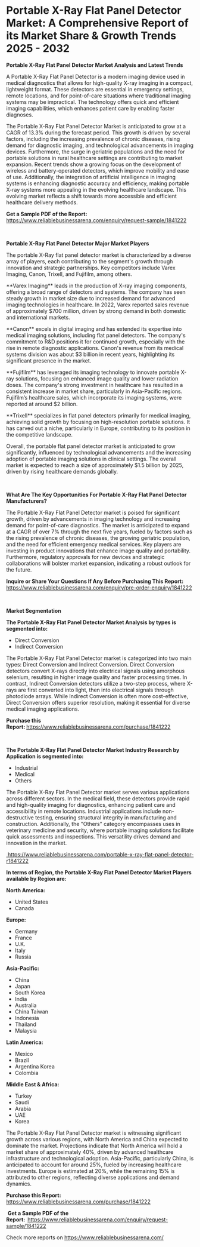<p><h1>Portable X-Ray Flat Panel Detector Market: A Comprehensive Report of its Market Share & Growth Trends 2025 - 2032</h1></p><p><strong>Portable X-Ray Flat Panel Detector Market Analysis and Latest Trends</strong></p>
<p><p>A Portable X-Ray Flat Panel Detector is a modern imaging device used in medical diagnostics that allows for high-quality X-ray imaging in a compact, lightweight format. These detectors are essential in emergency settings, remote locations, and for point-of-care situations where traditional imaging systems may be impractical. The technology offers quick and efficient imaging capabilities, which enhances patient care by enabling faster diagnoses.</p><p>The Portable X-Ray Flat Panel Detector Market is anticipated to grow at a CAGR of 13.3% during the forecast period. This growth is driven by several factors, including the increasing prevalence of chronic diseases, rising demand for diagnostic imaging, and technological advancements in imaging devices. Furthermore, the surge in geriatric populations and the need for portable solutions in rural healthcare settings are contributing to market expansion. Recent trends show a growing focus on the development of wireless and battery-operated detectors, which improve mobility and ease of use. Additionally, the integration of artificial intelligence in imaging systems is enhancing diagnostic accuracy and efficiency, making portable X-ray systems more appealing in the evolving healthcare landscape. This evolving market reflects a shift towards more accessible and efficient healthcare delivery methods.</p></p>
<p><strong>Get a Sample PDF of the Report:&nbsp;</strong> <a href="https://www.reliablebusinessarena.com/enquiry/request-sample/1841222?utm_campaign=3041&utm_medium=2&utm_source=Github&utm_content=ia&utm_term=12042025&utm_id=portable-x-ray-flat-panel-detector">https://www.reliablebusinessarena.com/enquiry/request-sample/1841222</a></p>
<p>&nbsp;</p>
<p><strong>Portable X-Ray Flat Panel Detector Major Market Players</strong></p>
<p><p>The portable X-Ray flat panel detector market is characterized by a diverse array of players, each contributing to the segment's growth through innovation and strategic partnerships. Key competitors include Varex Imaging, Canon, Trixell, and Fujifilm, among others.</p><p>**Varex Imaging** leads in the production of X-ray imaging components, offering a broad range of detectors and systems. The company has seen steady growth in market size due to increased demand for advanced imaging technologies in healthcare. In 2022, Varex reported sales revenue of approximately $700 million, driven by strong demand in both domestic and international markets.</p><p>**Canon** excels in digital imaging and has extended its expertise into medical imaging solutions, including flat panel detectors. The company's commitment to R&D positions it for continued growth, especially with the rise in remote diagnostic applications. Canon's revenue from its medical systems division was about $3 billion in recent years, highlighting its significant presence in the market.</p><p>**Fujifilm** has leveraged its imaging technology to innovate portable X-ray solutions, focusing on enhanced image quality and lower radiation doses. The company's strong investment in healthcare has resulted in a consistent increase in market share, particularly in Asia-Pacific regions. Fujifilm’s healthcare sales, which incorporate its imaging systems, were reported at around $2 billion.</p><p>**Trixell** specializes in flat panel detectors primarily for medical imaging, achieving solid growth by focusing on high-resolution portable solutions. It has carved out a niche, particularly in Europe, contributing to its position in the competitive landscape.</p><p>Overall, the portable flat panel detector market is anticipated to grow significantly, influenced by technological advancements and the increasing adoption of portable imaging solutions in clinical settings. The overall market is expected to reach a size of approximately $1.5 billion by 2025, driven by rising healthcare demands globally.</p></p>
<p>&nbsp;</p>
<p><strong>What Are The Key Opportunities For Portable X-Ray Flat Panel Detector Manufacturers?</strong></p>
<p><p>The Portable X-Ray Flat Panel Detector market is poised for significant growth, driven by advancements in imaging technology and increasing demand for point-of-care diagnostics. The market is anticipated to expand at a CAGR of over 7% through the next five years, fueled by factors such as the rising prevalence of chronic diseases, the growing geriatric population, and the need for efficient emergency medical services. Key players are investing in product innovations that enhance image quality and portability. Furthermore, regulatory approvals for new devices and strategic collaborations will bolster market expansion, indicating a robust outlook for the future.</p></p>
<p><strong>Inquire or Share Your Questions If Any Before Purchasing This Report:</strong> <a href="https://www.reliablebusinessarena.com/enquiry/pre-order-enquiry/1841222?utm_campaign=3041&utm_medium=2&utm_source=Github&utm_content=ia&utm_term=12042025&utm_id=portable-x-ray-flat-panel-detector">https://www.reliablebusinessarena.com/enquiry/pre-order-enquiry/1841222</a></p>
<p>&nbsp;</p>
<p><strong>Market Segmentation</strong></p>
<p><strong>The Portable X-Ray Flat Panel Detector Market Analysis by types is segmented into:</strong></p>
<p><ul><li>Direct Conversion</li><li>Indirect Conversion</li></ul></p>
<p><p>The Portable X-Ray Flat Panel Detector market is categorized into two main types: Direct Conversion and Indirect Conversion. Direct Conversion detectors convert X-rays directly into electrical signals using amorphous selenium, resulting in higher image quality and faster processing times. In contrast, Indirect Conversion detectors utilize a two-step process, where X-rays are first converted into light, then into electrical signals through photodiode arrays. While Indirect Conversion is often more cost-effective, Direct Conversion offers superior resolution, making it essential for diverse medical imaging applications.</p></p>
<p><strong>Purchase this Report:&nbsp;</strong><a href="https://www.reliablebusinessarena.com/purchase/1841222?utm_campaign=3041&utm_medium=2&utm_source=Github&utm_content=ia&utm_term=12042025&utm_id=portable-x-ray-flat-panel-detector">https://www.reliablebusinessarena.com/purchase/1841222</a></p>
<p>&nbsp;</p>
<p><strong>The Portable X-Ray Flat Panel Detector Market Industry Research by Application is segmented into:</strong></p>
<p><ul><li>Industrial</li><li>Medical</li><li>Others</li></ul></p>
<p><p>The Portable X-Ray Flat Panel Detector market serves various applications across different sectors. In the medical field, these detectors provide rapid and high-quality imaging for diagnostics, enhancing patient care and accessibility in remote locations. Industrial applications include non-destructive testing, ensuring structural integrity in manufacturing and construction. Additionally, the "Others" category encompasses uses in veterinary medicine and security, where portable imaging solutions facilitate quick assessments and inspections. This versatility drives demand and innovation in the market.</p></p>
<p><a href="https://www.reliablebusinessarena.com/portable-x-ray-flat-panel-detector-r1841222?utm_campaign=3041&utm_medium=2&utm_source=Github&utm_content=ia&utm_term=12042025&utm_id=portable-x-ray-flat-panel-detector">&nbsp;https://www.reliablebusinessarena.com/portable-x-ray-flat-panel-detector-r1841222</a></p>
<p><strong>In terms of Region, the Portable X-Ray Flat Panel Detector Market Players available by Region are:</strong></p>
<p>
    <p> <strong> North America: </strong>
        <ul>
            <li>United States</li>
            <li>Canada</li>
        </ul>
        </p> 
    <p> <strong> Europe: </strong>
        <ul>
            <li>Germany</li>
            <li>France</li>
            <li>U.K.</li>
            <li>Italy</li>
            <li>Russia</li>
        </ul>
        </p> 
    <p> <strong> Asia-Pacific: </strong>
        <ul>
            <li>China</li>
            <li>Japan</li>
            <li>South Korea</li>
            <li>India</li>
            <li>Australia</li>
            <li>China Taiwan</li>
            <li>Indonesia</li>
            <li>Thailand</li>
            <li>Malaysia</li>
        </ul>
        </p> 
    <p> <strong> Latin America: </strong>
        <ul>
            <li>Mexico</li>
            <li>Brazil</li>
            <li>Argentina Korea</li>
            <li>Colombia</li>
        </ul>
        </p> 
    <p> <strong> Middle East & Africa: </strong>
        <ul>
            <li>Turkey</li>
            <li>Saudi</li>
            <li>Arabia</li>
            <li>UAE</li>
            <li>Korea</li>
        </ul>
    </p>
    </p>
<p><p>The Portable X-Ray Flat Panel Detector market is witnessing significant growth across various regions, with North America and China expected to dominate the market. Projections indicate that North America will hold a market share of approximately 40%, driven by advanced healthcare infrastructure and technological adoption. Asia-Pacific, particularly China, is anticipated to account for around 25%, fueled by increasing healthcare investments. Europe is estimated at 20%, while the remaining 15% is attributed to other regions, reflecting diverse applications and demand dynamics.</p></p>
<p><strong>Purchase this Report: </strong><a href="https://www.reliablebusinessarena.com/purchase/1841222?utm_campaign=3041&utm_medium=2&utm_source=Github&utm_content=ia&utm_term=12042025&utm_id=portable-x-ray-flat-panel-detector">https://www.reliablebusinessarena.com/purchase/1841222</a></p>
<p>&nbsp;<strong>Get a Sample PDF of the Report:&nbsp;&nbsp;</strong><a href="https://www.reliablebusinessarena.com/enquiry/request-sample/1841222?utm_campaign=3041&utm_medium=2&utm_source=Github&utm_content=ia&utm_term=12042025&utm_id=portable-x-ray-flat-panel-detector">https://www.reliablebusinessarena.com/enquiry/request-sample/1841222</a></p>
<p><strong></strong></p>
<p>Check more reports on <a href="https://www.reliablebusinessarena.com/?utm_campaign=3041&utm_medium=2&utm_source=Github&utm_content=ia&utm_term=12042025&utm_id=portable-x-ray-flat-panel-detector">https://www.reliablebusinessarena.com/</a></p>